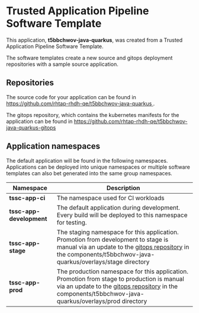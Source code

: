 # Trusted Application Pipeline Software Template

This application, **t5bbchwov-java-quarkus**, was created from a Trusted Application Pipeline Software Template.

The software templates create a new source and gitops deployment repositories with a sample source application. 

## Repositories

The source code for your application can be found in [https://github.com/rhtap-rhdh-qe/t5bbchwov-java-quarkus ](https://github.com/rhtap-rhdh-qe/t5bbchwov-java-quarkus ).
 
The gitops repository, which contains the kubernetes manifests for the application can be found in 
[https://github.com/rhtap-rhdh-qe/t5bbchwov-java-quarkus-gitops ](https://github.com/rhtap-rhdh-qe/t5bbchwov-java-quarkus-gitops ) 

## Application namespaces 

The default application will be found in the following namespaces. Applications can be deployed into unique namespaces or multiple software templates can also bet generated into the same group namespaces.  

|  Namespace   |  Description   |  
| -------- | -------- |
| **tssc-app-ci** | The namespace used for CI workloads |
| **tssc-app-development** | The default application during development. Every build will be deployed to this namespace for testing. |
| **tssc-app-stage** | The staging namespace for this application. Promotion from development to stage is manual via an update to the [gitops repository](https://github.com/rhtap-rhdh-qe/t5bbchwov-java-quarkus-gitops ) in the components/t5bbchwov-java-quarkus/overlays/stage directory |
| **tssc-app-prod** | The production namespace for this application. Promotion from stage to production is manual via an update to the [gitops repository](https://github.com/rhtap-rhdh-qe/t5bbchwov-java-quarkus-gitops ) in the components/t5bbchwov-java-quarkus/overlays/prod directory |